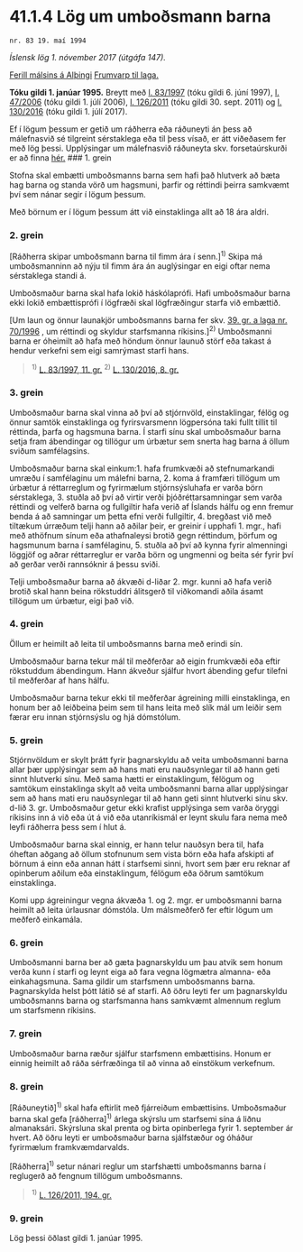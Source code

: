 # 41.1.4 Lög um umboðsmann barna

`nr. 83 19. maí 1994`

_Íslensk lög 1. nóvember 2017 (útgáfa 147)._

[Ferill málsins á Alþingi](https://www.althingi.is/thingstorf/thingmalalistar-eftir-thingum/ferill/?ltg=117&mnr=377)
[Frumvarp til laga.](https://www.althingi.is/altext/117/s/0573.html)

**Tóku gildi 1. janúar 1995.**
Breytt með
[l. 83/1997](https://althingi.is/altext/stjt/1997.083.html) (tóku gildi 6. júní 1997),
[l. 47/2006](https://althingi.is/altext/stjt/2006.047.html) (tóku gildi 1. júlí 2006),
[l. 126/2011](https://althingi.is/altext/stjt/2011.126.html) (tóku gildi 30. sept. 2011) og
[l. 130/2016](https://althingi.is/altext/stjt/2016.130.html) (tóku gildi 1. júlí 2017).

Ef í lögum þessum er getið um ráðherra eða ráðuneyti án þess að málefnasvið sé tilgreint sérstaklega eða til þess vísað, er átt viðeðasem fer með lög þessi. Upplýsingar um málefnasvið ráðuneyta skv. forsetaúrskurði er að finna [hér.](2017015.md) ### 1. grein

Stofna skal embætti umboðsmanns barna sem hafi það hlutverk að bæta hag barna og standa vörð um hagsmuni, þarfir og réttindi þeirra samkvæmt því sem nánar segir í lögum þessum.

Með börnum er í lögum þessum átt við einstaklinga allt að 18 ára aldri.

### 2. grein

[Ráðherra skipar umboðsmann barna til fimm ára í senn.]<sup>1)</sup> Skipa má umboðsmanninn að nýju til fimm ára án auglýsingar en eigi oftar nema sérstaklega standi á.

Umboðsmaður barna skal hafa lokið háskólaprófi. Hafi umboðsmaður barna ekki lokið embættisprófi í lögfræði skal lögfræðingur starfa við embættið.

[Um laun og önnur launakjör umboðsmanns barna fer skv. [39. gr. a laga nr. 70/1996](1996070.md#G39a) , um réttindi og skyldur starfsmanna ríkisins.]<sup>2)</sup> Umboðsmanni barna er óheimilt að hafa með höndum önnur launuð störf eða takast á hendur verkefni sem eigi samrýmast starfi hans.

> <sup>1)</sup> [L. 83/1997, 11. gr.](https://althingi.is/altext/stjt/1997.083.html) <sup>2)</sup> [L. 130/2016, 8. gr.](https://althingi.is/altext/stjt/2016.130.html#G8)

### 3. grein

Umboðsmaður barna skal vinna að því að stjórnvöld, einstaklingar, félög og önnur samtök einstaklinga og fyrirsvarsmenn lögpersóna taki fullt tillit til réttinda, þarfa og hagsmuna barna. Í starfi sínu skal umboðsmaður barna setja fram ábendingar og tillögur um úrbætur sem snerta hag barna á öllum sviðum samfélagsins.

Umboðsmaður barna skal einkum:1. hafa frumkvæði að stefnumarkandi umræðu í samfélaginu um málefni barna,
2. koma á framfæri tillögum um úrbætur á réttarreglum og fyrirmælum stjórnsýsluhafa er varða börn sérstaklega,
3. stuðla að því að virtir verði þjóðréttarsamningar sem varða réttindi og velferð barna og fullgiltir hafa verið af Íslands hálfu og enn fremur benda á að samningar um þetta efni verði fullgiltir,
4. bregðast við með tiltækum úrræðum telji hann að aðilar þeir, er greinir í upphafi 1. mgr., hafi með athöfnum sínum eða athafnaleysi brotið gegn réttindum, þörfum og hagsmunum barna í samfélaginu,
5. stuðla að því að kynna fyrir almenningi löggjöf og aðrar réttarreglur er varða börn og ungmenni og beita sér fyrir því að gerðar verði rannsóknir á þessu sviði.

Telji umboðsmaður barna að ákvæði d-liðar 2. mgr. kunni að hafa verið brotið skal hann beina rökstuddri álitsgerð til viðkomandi aðila ásamt tillögum um úrbætur, eigi það við.

### 4. grein

Öllum er heimilt að leita til umboðsmanns barna með erindi sín.

Umboðsmaður barna tekur mál til meðferðar að eigin frumkvæði eða eftir rökstuddum ábendingum. Hann ákveður sjálfur hvort ábending gefur tilefni til meðferðar af hans hálfu.

Umboðsmaður barna tekur ekki til meðferðar ágreining milli einstaklinga, en honum ber að leiðbeina þeim sem til hans leita með slík mál um leiðir sem færar eru innan stjórnsýslu og hjá dómstólum.

### 5. grein

Stjórnvöldum er skylt þrátt fyrir þagnarskyldu að veita umboðsmanni barna allar þær upplýsingar sem að hans mati eru nauðsynlegar til að hann geti sinnt hlutverki sínu. Með sama hætti er einstaklingum, félögum og samtökum einstaklinga skylt að veita umboðsmanni barna allar upplýsingar sem að hans mati eru nauðsynlegar til að hann geti sinnt hlutverki sínu skv. d-lið 3. gr. Umboðsmaður getur ekki krafist upplýsinga sem varða öryggi ríkisins inn á við eða út á við eða utanríkismál er leynt skulu fara nema með leyfi ráðherra þess sem í hlut á.

Umboðsmaður barna skal einnig, er hann telur nauðsyn bera til, hafa óheftan aðgang að öllum stofnunum sem vista börn eða hafa afskipti af börnum á einn eða annan hátt í starfsemi sinni, hvort sem þær eru reknar af opinberum aðilum eða einstaklingum, félögum eða öðrum samtökum einstaklinga.

Komi upp ágreiningur vegna ákvæða 1. og 2. mgr. er umboðsmanni barna heimilt að leita úrlausnar dómstóla. Um málsmeðferð fer eftir lögum um meðferð einkamála.

### 6. grein

Umboðsmanni barna ber að gæta þagnarskyldu um þau atvik sem honum verða kunn í starfi og leynt eiga að fara vegna lögmætra almanna- eða einkahagsmuna. Sama gildir um starfsmenn umboðsmanns barna. Þagnarskylda helst þótt látið sé af starfi. Að öðru leyti fer um þagnarskyldu umboðsmanns barna og starfsmanna hans samkvæmt almennum reglum um starfsmenn ríkisins.

### 7. grein

Umboðsmaður barna ræður sjálfur starfsmenn embættisins. Honum er einnig heimilt að ráða sérfræðinga til að vinna að einstökum verkefnum.

### 8. grein

[Ráðuneytið]<sup>1)</sup> skal hafa eftirlit með fjárreiðum embættisins. Umboðsmaður barna skal gefa [ráðherra]<sup>1)</sup> árlega skýrslu um starfsemi sína á liðnu almanaksári. Skýrsluna skal prenta og birta opinberlega fyrir 1. september ár hvert. Að öðru leyti er umboðsmaður barna sjálfstæður og óháður fyrirmælum framkvæmdarvalds.

[Ráðherra]<sup>1)</sup> setur nánari reglur um starfshætti umboðsmanns barna í reglugerð að fengnum tillögum umboðsmanns.

> <sup>1)</sup> [L. 126/2011, 194. gr.](https://althingi.is/altext/stjt/2011.126.html)

### 9. grein

Lög þessi öðlast gildi 1. janúar 1995.
